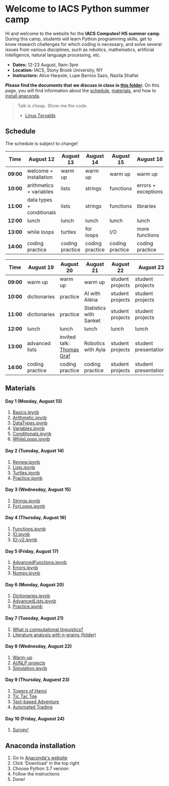 # Welcome to IACS Python summer camp

Hi and welcome to the website for the **IACS Computes! HS summer camp**. During this camp, students will learn Python programming skills, get to know research challenges for which coding is necessary, and solve several issues from various disciplines, such as robotics, mathematics, artificial intelligence, natural language processing, etc.

- **Dates:** 12-23 August, 9am-3pm
- **Location:** IACS, Stony Brook University, NY
- **Instructors:** Alice Harpole, Lupe Barrios Sazo, Nazila Shafiei

**Please find the documents that we discuss in class in [this folder](https://github.com/loisetoil/IACS_computes_2018).**
On this page, you will find information about the [schedule](#schedule), [materials](#materials), and how to [install anaconda](#anaconda-installation).

> Talk is cheap. Show me the code.
> - [Linus Torvalds](https://en.wikipedia.org/wiki/Linus_Torvalds)


## Schedule

The schedule is subject to change!

Time | August 12 | August 13 | August 14 | August 15 | August 16
---------- | ---------- | ---------- | ---------- | ---------- | ----------
**09:00** | welcome + installation | warm up | warm up | warm up | warm up
**10:00** | arithmetics + variables | lists | strings | functions | errors + exceptions
**11:00** | data types + conditionals | lists | strings | functions | libraries
**12:00** | lunch | lunch | lunch | lunch | lunch
**13:00** | while loops | turtles | for loops | I/O | more functions
**14:00** | coding practice | coding practice | coding practice | coding practice | coding practice

Time | August 19 | August 20 | August 21 | August 22 | August 23
---------- | ---------- | ---------- | ---------- | ---------- | ----------
**09:00** | warm up | warm up | warm up | student projects | student projects
**10:00** | dictionaries | practice | AI with Alëna | student projects | student projects
**11:00** | dictionaries | practice | Statistics with Sanket | student projects | student projects
**12:00** | lunch | lunch | lunch | lunch | lunch
**13:00** | advanced lists | invited talk: [Thomas Graf](http://thomasgraf.net/) | Robotics with Ayla | student projects | student presentations
**14:00** | coding practice | coding practice | coding practice | student projects | student presentations


## Materials
#### Day 1 (Monday, August 13)
1. [Basics.ipynb](https://minhaskamal.github.io/DownGit/#/home?url=https://github.com/loisetoil/IACS_computes_2018/tree/master/jupyter_notebooks/day1/Basics.ipynb)
2. [Arithmetic.ipynb](https://minhaskamal.github.io/DownGit/#/home?url=https://github.com/loisetoil/IACS_computes_2018/tree/master/jupyter_notebooks/day1/Arithmetic.ipynb)
3. [DataTypes.ipynb](https://minhaskamal.github.io/DownGit/#/home?url=https://github.com/loisetoil/IACS_computes_2018/tree/master/jupyter_notebooks/day1/DataTypes.ipynb)
4. [Variables.ipynb](https://minhaskamal.github.io/DownGit/#/home?url=https://github.com/loisetoil/IACS_computes_2018/tree/master/jupyter_notebooks/day1/Variables.ipynb)
5. [Conditionals.ipynb](https://github.com/loisetoil/IACS_computes_2018/tree/master/jupyter_notebooks/day1/Conditionals.ipynb)
6. [WhileLoops.ipynb](https://minhaskamal.github.io/DownGit/#/home?url=https://github.com/loisetoil/IACS_computes_2018/tree/master/jupyter_notebooks/day1/WhileLoops.ipynb)

#### Day 2 (Tuesday, August 14)
1. [Review.ipynb](https://minhaskamal.github.io/DownGit/#/home?url=https://github.com/loisetoil/IACS_computes_2018/blob/master/jupyter_notebooks/day2/Review%20-%20Day1.ipynb)
2. [Lists.ipynb](https://minhaskamal.github.io/DownGit/#/home?url=https://github.com/loisetoil/IACS_computes_2018/blob/master/jupyter_notebooks/day2/Lists.ipynb)
3. [Turtles.ipynb](https://minhaskamal.github.io/DownGit/#/home?url=https://github.com/loisetoil/IACS_computes_2018/blob/master/jupyter_notebooks/day2/turtles.ipynb)
3. [Practice.ipynb](https://minhaskamal.github.io/DownGit/#/home?url=https://github.com/loisetoil/IACS_computes_2018/blob/master/jupyter_notebooks/day2/practice_day2.ipynb)

#### Day 3 (Wednesday, August 15)
1. [Strings.ipynb](https://minhaskamal.github.io/DownGit/#/home?url=https://github.com/loisetoil/IACS_computes_2018/blob/master/jupyter_notebooks/day3/Day3-Strings.ipynb)
2. [ForLoops.ipynb](https://minhaskamal.github.io/DownGit/#/home?url=https://github.com/loisetoil/IACS_computes_2018/blob/master/jupyter_notebooks/day3/ForLoops.ipynb)

#### Day 4 (Thursday, August 16)
1. [Functions.ipynb](https://minhaskamal.github.io/DownGit/#/home?url=https://github.com/loisetoil/IACS_computes_2018/blob/master/jupyter_notebooks/day4/Functions.ipynb)
2. [IO.ipynb](https://minhaskamal.github.io/DownGit/#/home?url=https://github.com/loisetoil/IACS_computes_2018/blob/master/jupyter_notebooks/day4/IO.ipynb)
3. [IO-v2.ipynb](https://minhaskamal.github.io/DownGit/#/home?url=https://github.com/loisetoil/IACS_computes_2018/blob/master/jupyter_notebooks/day4/IO-v2.ipynb)

#### Day 5 (Friday, August 17)
1. [AdvancedFunctions.ipynb](https://minhaskamal.github.io/DownGit/#/home?url=https://github.com/loisetoil/IACS_computes_2018/blob/master/jupyter_notebooks/day5/AdvancedFunctions.ipynb)
2. [Errors.ipynb](https://minhaskamal.github.io/DownGit/#/home?url=https://github.com/loisetoil/IACS_computes_2018/blob/master/jupyter_notebooks/day5/Errors.ipynb)
3. [Numpy.ipynb](https://minhaskamal.github.io/DownGit/#/home?url=https://github.com/loisetoil/IACS_computes_2018/blob/master/jupyter_notebooks/day5/Numpy.ipynb)

#### Day 6 (Monday, August 20)
1. [Dictionaries.ipynb](https://minhaskamal.github.io/DownGit/#/home?url=https://github.com/loisetoil/IACS_computes_2018/blob/master/jupyter_notebooks/day6/Dictionaries.ipynb)
2. [AdvancedLists.ipynb](https://minhaskamal.github.io/DownGit/#/home?url=https://github.com/loisetoil/IACS_computes_2018/blob/master/jupyter_notebooks/day6/AdvancedLists.ipynb)
3. [Practice.ipynb](https://minhaskamal.github.io/DownGit/#/home?url=https://github.com/loisetoil/IACS_computes_2018/blob/master/jupyter_notebooks/day6/day6_practice.ipynb)

#### Day 7 (Tuesday, August 21)
1. [What is computational linguistics?](https://minhaskamal.github.io/DownGit/#/home?url=https://github.com/loisetoil/IACS_computes_2018/blob/master/jupyter_notebooks/day7/technology.pdf)
2. [Literature analysis with n-grams (folder)](https://minhaskamal.github.io/DownGit/#/home?url=https://github.com/loisetoil/IACS_computes_2018/tree/master/jupyter_notebooks/day7)

#### Day 8 (Wednesday, August 22)
1. [Warm-up](https://minhaskamal.github.io/DownGit/#/home?url=https://github.com/loisetoil/IACS_computes_2018/blob/master/jupyter_notebooks/day8/warm-up.ipynb)
2. [AI/NLP projects](https://minhaskamal.github.io/DownGit/#/home?url=https://github.com/loisetoil/IACS_computes_2018/tree/master/jupyter_notebooks/day8/AI)
3. [Simulation.ipynb](https://minhaskamal.github.io/DownGit/#/home?url=https://github.com/loisetoil/IACS_computes_2018/tree/master/jupyter_notebooks/day8/Simulation.ipynb)

#### Day 9 (Thursday, Auguest 23)
1. [Towers of Hanoi](https://minhaskamal.github.io/DownGit/#/home?url=https://github.com/loisetoil/IACS_computes_2018/tree/master/jupyter_notebooks/day9/Towers%20of%20Hanoi)
2. [Tic Tac Toe](https://minhaskamal.github.io/DownGit/#/home?url=https://github.com/loisetoil/IACS_computes_2018/blob/master/jupyter_notebooks/day9/Tic-Tac-Toe.ipynb)
3. [Text-based Adventure](https://minhaskamal.github.io/DownGit/#/home?url=https://github.com/loisetoil/IACS_computes_2018/blob/master/jupyter_notebooks/day9/Text-Based-Adventure.ipynb)
4. [Automated Trading](https://minhaskamal.github.io/DownGit/#/home?url=https://github.com/loisetoil/IACS_computes_2018/blob/master/jupyter_notebooks/day9/Automated%20Trading)

#### Day 10 (Friday, Auguest 24)
1. [Survey!](https://docs.google.com/forms/d/e/1FAIpQLSew0NXhhqRpNmYxIvEZU9Ui2QJ9h9dbglrgEKPxbBYOnA_uFQ/viewform)

## Anaconda installation

1. Go to [Anaconda's website](https://www.anaconda.com/)
2. Click 'Download' in the top right
3. Choose Python 3.7 version
4. Follow the instructions
5. Done!

